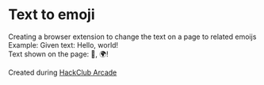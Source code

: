 # Text to emoji
Creating a browser extension to change the text on a page to related emoijs  
Example:
Given text: Hello, world!  
Text shown on the page: 👋, 🌍!


Created during [HackClub Arcade](https://hackclub.com/arcade/)
